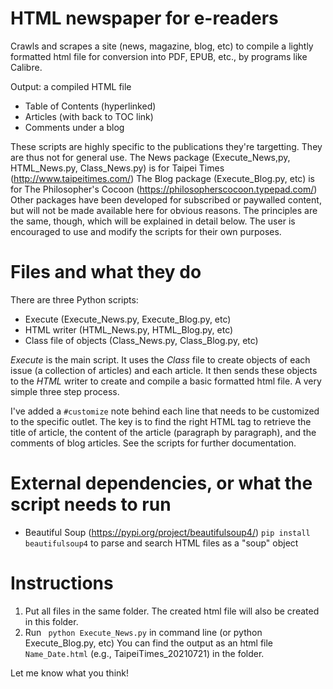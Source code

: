 # HTML newspaper for e-readers 
Crawls and scrapes a site (news, magazine, blog, etc) to compile a lightly formatted html file for conversion into PDF, EPUB, etc., by programs like Calibre. 

Output: a compiled HTML file 
* Table of Contents (hyperlinked) 
* Articles (with back to TOC link)
* Comments under a blog

These scripts are highly specific to the publications they're targetting. They are thus not for general use. 
The News package (Execute_News,py, HTML_News.py, Class_News.py) is for Taipei Times (http://www.taipeitimes.com/)
The Blog package (Execute_Blog.py, etc) is for The Philosopher's Cocoon (https://philosopherscocoon.typepad.com/)
Other packages have been developed for subscribed or paywalled content, but will not be made available here for obvious reasons. 
The principles are the same, though, which will be explained in detail below. The user is encouraged to use and modify the scripts for their own purposes.

# Files and what they do
There are three Python scripts: 
* Execute (Execute_News.py, Execute_Blog.py, etc) 
* HTML writer (HTML_News.py, HTML_Blog.py, etc)
* Class file of objects (Class_News.py, Class_Blog.py, etc)

*Execute* is the main script. It uses the *Class* file to create objects of each issue (a collection of articles) and each article. It then sends these objects to the *HTML* writer to create and compile a basic formatted html file. A very simple three step process. 

I've added a ```#customize``` note behind each line that needs to be customized to the specific outlet. The key is to find the right HTML tag to retrieve the title of article, the content of the article (paragraph by paragraph), and the comments of blog articles. See the scripts for further documentation.

# External dependencies, or what the script needs to run 
* Beautiful Soup (https://pypi.org/project/beautifulsoup4/) ```pip install beautifulsoup4``` to parse and search HTML files as a "soup" object

# Instructions 
1. Put all files in the same folder. The created html file will also be created in this folder. 
2. Run ``` python Execute_News.py``` in command line (or python Execute_Blog.py, etc) 
You can find the output as an html file ```Name_Date.html``` (e.g., TaipeiTimes_20210721) in the folder. 

Let me know what you think!
